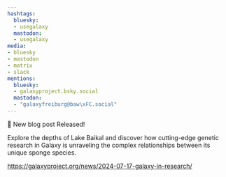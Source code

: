 ```yaml
---
hashtags:
  bluesky:
  - usegalaxy
  mastodon:
  - usegalaxy
media:
- bluesky
- mastodon
- matrix
- slack
mentions:
  bluesky:
  - galaxyproject.bsky.social
  mastodon:
  - "galaxyfreiburg@baw\xFC.social"
---
```

📝 New blog post Released!

Explore the depths of Lake Baikal and discover how cutting-edge genetic research in Galaxy is unraveling the complex relationships between its unique sponge species.

https://galaxyproject.org/news/2024-07-17-galaxy-in-research/